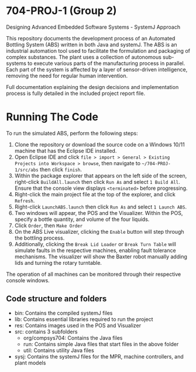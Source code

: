 # 704-PROJ-1 (Group 2) 
Designing Advanced Embedded Software Systems - SystemJ Approach

This repository documents the development process of an Automated Bottling System (ABS) written in both Java and systemJ. The ABS is an industrial automation tool used to facilitate the formulation and packaging of complex substances. The plant uses a collection of autonomous sub-systems to execute various parts of the manufacturing process in parallel. Each part of the system is affected by a layer of sensor-driven intelligence, removing the need for regular human intervention. 

Full documentation explaining the design decisions and implementation process is fully detailed in the included project report file.


# Running The Code
To run the simulated ABS, perform the following steps:
1. Clone the repository or download the source code on a Windows 10/11 machine that has the Eclipse IDE installed. 
2. Open Eclipse IDE and click `file > import > General > Existing Projects into Workspace > browse`, then navigate to `~/704-PROJ-1/src/abs` then click `finish`. 
3. Within the package explorer that appears on the left side of the screen, right-click `BuildAll.launch` then click `Run As` and select `1 Build All`. Ensure that the console view displays `<terminated>` before progressing.
4. Right-click the main project file at the top of the explorer, and click `Refresh`.
5. Right-click `LaunchABS.launch` then click `Run As` and select `1 Launch ABS`.
6. Two windows will appear, the POS and the Visualizer. Within the POS, specify a bottle quantity, and volume of the four liquids.
7. Click `Order`, then `Make Order`
8. On the ABS Live visualizer, clicking the `Enable` button will step through the bottling process.
9. Additionally, clicking the `Break Lid Loader` or `Break Turn Table` will simulate faults in the respective machines, enabling fault tolerance mechanisms. The visualizer will show the Baxter robot manually adding lids and turning the rotary turntable. 

The operation of all machines can be monitored through their respective console windows.

## Code structure and folders
- bin: Contains the compiled systemJ files
- lib: Contains essential libraries required to run the project
- res: Contains images used in the POS and Visualizer
- src: contains 3 subfolders
  - org/compsys704: Contains the Java files 
  - run: Contains simple Java files that start files in the above folder
  - util: Contains utility Java files 
- sysj: Contains the systemJ files for the MPR, machine controllers, and plant models


